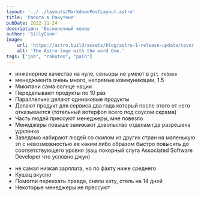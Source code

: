 ```yaml
---
layout: '../../layouts/MarkdownPostLayout.astro'
title: 'Работа в Ракутене'
pubDate: 2022-11-24
description: 'Бесконечный конец'
author: 'SillyCoon'
image:
    url: 'https://astro.build/assets/blog/astro-1-release-update/cover.jpeg'
    alt: 'The Astro logo with the word One.'
tags: ["job", "rakuten", "pain"]
---
```


- инженерное качество на нуле, сеньоры не умеют в `git rebase`
- менеджмента очень много, непрямые коммуникации, 1.5
- Микитани сама солнце нации
- Переделывают продукты по 10 раз
- Параллельно делают одинаковые продукты
- Делают продукт для сервиса два года который после этого от него отказывается (тотальный вотерфол всего под соусом скрама)
- Часть людей прессуют менеджеры, мне повезло
- Менеджеры повыше занижают довольство отделам где разрешена удаленка
- Заведомо набирают людей со скилом из других стран на маленькую зп с невозможностью ее каким либо образом быстро повысить до соответствующего уровня (ваш покорный слуга Associated Software Developer что условно джун)

+ не самая низкая зарплата, но по факту ниже среднего
+ Кушац вкусно
+ Помогли переехать правда, сняли хату, отель на 14 дней
+ Некоторые менеджеры не прессуют